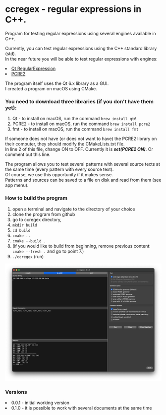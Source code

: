 # ccregex - regular expressions in C++.
Program for testing regular expressions using several engines available in C++. <br>

Currently, you can test regular expressions using the C++ standard library (std). <br>
In the near future you will be able to test regular expressions with engines:
<lu>
    <li>[Qt RegularExpression](https://doc.qt.io/qt-6/qregularexpression.html)</li>
    <li>[PCRE2](https://github.com/PCRE2Project/pcre2)</li>
</lu>

The program itself uses the Qt 6.x library as a GUI.<br>
I created a program on macOS using CMake.<br>

### You need to download three libraries (if you don't have them yet):
1. Qt - to install on macOS, run the command `brew install qt6`
2. PCRE2 - to install on macOS, run the command `brew install pcre2`
3. fmt - to install on macOS, run the command `brew install fmt`

If someone does not have (or does not want to have) the PCRE2 library on their computer, they should modify the CMakeLists.txt file.<br> 
In line 2 of this file, change ON to OFF. Currently it is _**set(PCRE2 ON)**_. Or comment out this line.

The program allows you to test several patterns with several source texts at the same time (every pattern with every source text).<br>
Of course, we use this opportunity if it makes sense.<br>
Patterns and sources can be saved to a file on disk and read from them (see app menu).

### How to build the program
1. open a terminal and navigate to the directory of your choice
2. clone the program from github
3. go to ccregex directory,
4. `mkdir build`
5. `cd build`
6. `cmake ..`
7. `cmake --build .`
8. (if you would like to build from beginning, remove previous content: `cmake --fresh .` and go to point 7.)
9. `./ccregex` (run)


![Screenshot.png](img%2FScreenshot.png)

### Versions 
<lu>
    <li>0.0.1 - initial working version</li>
    <li>0.1.0 - it is possible to work with several documents at the same time</li>
</lu>
